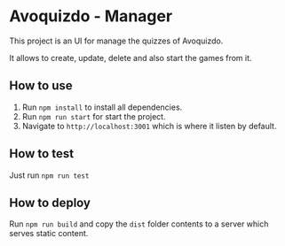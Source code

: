 # Avoquizdo - Manager

This project is an UI for manage the quizzes of Avoquizdo.

It allows to create, update, delete and also start the games from it.

## How to use

1. Run `npm install` to install all dependencies.
2. Run `npm run start` for start the project.
3. Navigate to `http://localhost:3001` which is where it listen by default.

## How to test

Just run `npm run test`

## How to deploy

Run `npm run build` and copy the `dist` folder contents to a server which serves static content.
